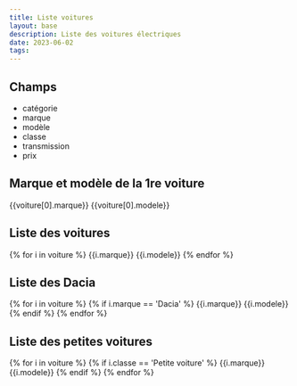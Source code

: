 ```yaml
---
title: Liste voitures
layout: base
description: Liste des voitures électriques
date: 2023-06-02
tags: 
---
```


## Champs
- catégorie
- marque
- modèle
- classe
- transmission
- prix

## Marque et modèle de la 1re voiture

{{voiture[0].marque}} {{voiture[0].modele}}

## Liste des voitures

{% for i in voiture %}
{{i.marque}} {{i.modele}}
{% endfor %}

## Liste des Dacia

{% for i in voiture %}
{% if i.marque == 'Dacia' %}
{{i.marque}} {{i.modele}}
{% endif %}
{% endfor %}

## Liste des petites voitures

{% for i in voiture %}
{% if i.classe == 'Petite voiture' %}
{{i.marque}} {{i.modele}}
{% endif %}
{% endfor %}